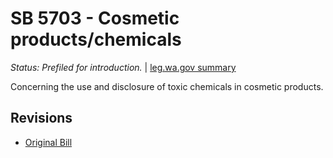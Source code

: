 # SB 5703 - Cosmetic products/chemicals
*Status: Prefiled for introduction.* | [leg.wa.gov summary](https://app.leg.wa.gov/billsummary?BillNumber=5703&Year=2021)

Concerning the use and disclosure of toxic chemicals in cosmetic products.

## Revisions
* [Original Bill](1/)